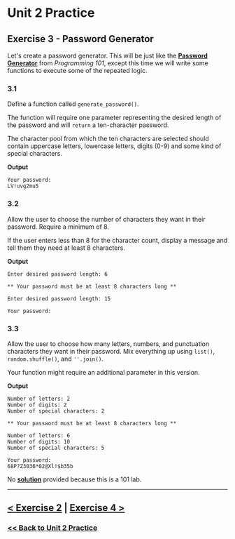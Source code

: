 # Unit 2 Practice

## Exercise 3 - Password Generator

Let's create a password generator. This will be just like the **[Password Generator](https://github.com/PdxCodeGuild/Programming101/blob/master/labs/password_generator.md)** from *Programming 101*, except this time we will write some functions to execute some of the repeated logic.

### **3.1**

Define a function called `generate_password()`. 

The function will require one parameter representing the desired length of the password and will `return` a ten-character password. 

The character pool from which the ten characters are selected should contain uppercase letters, lowercase letters, digits (0-9) and some kind of special characters.

**Output**

    Your password: 
    LV!uvg2mu5

### **3.2**

Allow the user to choose the number of characters they want in their password. Require a minimum of 8. 

If the user enters less than 8 for the character count, display a message and tell them they need at least 8 characters.

**Output**

    Enter desired password length: 6

    ** Your password must be at least 8 characters long **

    Enter desired password length: 15

    Your password:
    
### **3.3**

Allow the user to choose how many letters, numbers, and punctuation characters they want in their password. Mix everything up using `list()`, `random.shuffle()`, and `''.join()`.

Your function might require an additional parameter in this version.
    
**Output**

    Number of letters: 2
    Number of digits: 2
    Number of special characters: 2

    ** Your password must be at least 8 characters long **

    Number of letters: 6
    Number of digits: 10
    Number of special characters: 5

    Your password:
    68P?Z3036*02@Xl!$b35b

No [**solution**](solutions/exercise_3_solution.md) provided because this is a 101 lab.

---

## [< Exercise 2](exercise_2.md) | [Exercise 4 >](exercise_4.md) 

### [<< Back to Unit 2 Practice](/practice/unit_2/)